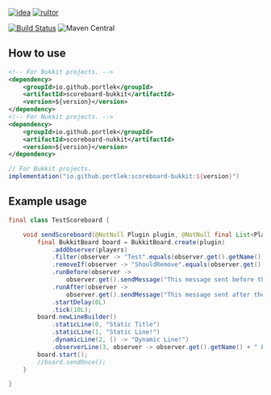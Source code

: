 [![idea](https://www.elegantobjects.org/intellij-idea.svg)](https://www.jetbrains.com/idea/)
[![rultor](https://www.rultor.com/b/yegor256/rultor)](https://www.rultor.com/p/portlek/scoreboard)

[![Build Status](https://travis-ci.com/portlek/scoreboard.svg?branch=master)](https://travis-ci.com/portlek/scoreboard)
![Maven Central](https://img.shields.io/maven-central/v/io.github.portlek/scoreboard-common?label=version)
## How to use
```xml
<!-- For Bukkit projects. -->
<dependency>
    <groupId>io.github.portlek</groupId>
    <artifactId>scoreboard-bukkit</artifactId>
    <version>${version}</version>
</dependency>
<!-- For Nukkit projects. -->
<dependency>
    <groupId>io.github.portlek</groupId>
    <artifactId>scoreboard-nukkit</artifactId>
    <version>${version}</version>
</dependency>
```
```groovy
// For Bukkit projects.
implementation("io.github.portlek:scoreboard-bukkit:${version}")
```
## Example usage
```java
final class TestScoreboard {

    void sendScoreboard(@NotNull Plugin plugin, @NotNull final List<Player> players) {
        final BukkitBoard board = BukkitBoard.create(plugin)
            .addObserver(players)
            .filter(observer -> "Test".equals(observer.get().getName()))
            .removeIf(observer -> "ShouldRemove".equals(observer.get().getName()))
            .runBefore(observer ->
                observer.get().sendMessage("This message sent before the scoreboard sent!"))
            .runAfter(observer ->
                observer.get().sendMessage("This message sent after the scoreboard sent!"))
            .startDelay(0L)
            .tick(10L);
        board.newLineBuilder()
            .staticLine(0, "Static Title")
            .staticLine(1, "Static Line!")
            .dynamicLine(2, () -> "Dynamic Line!")
            .observerLine(3, observer -> observer.get().getName() + " Line!");
        board.start();
        //board.sendOnce();
    }

}
```